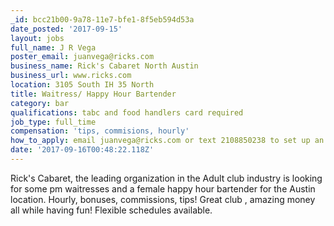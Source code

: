 ```yaml
---
_id: bcc21b00-9a78-11e7-bfe1-8f5eb594d53a
date_posted: '2017-09-15'
layout: jobs
full_name: J R Vega
poster_email: juanvega@ricks.com
business_name: Rick's Cabaret North Austin
business_url: www.ricks.com
location: 3105 South IH 35 North
title: Waitress/ Happy Hour Bartender
category: bar
qualifications: tabc and food handlers card required
job_type: full_time
compensation: 'tips, commisions, hourly'
how_to_apply: email juanvega@ricks.com or text 2108850238 to set up an interview!
date: '2017-09-16T00:48:22.118Z'
---
```

Rick's Cabaret, the leading organization in the Adult club industry is looking for some pm waitresses and a female happy hour bartender for the Austin location. Hourly, bonuses, commissions, tips! Great club , amazing money all while having fun! Flexible schedules available.
